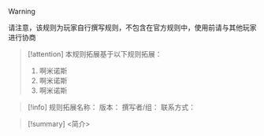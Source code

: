 > [!Warning]
> 请注意，该规则为玩家自行撰写规则，不包含在官方规则中，使用前请与其他玩家进行协商

>[!attention]
>本规则拓展基于以下规则拓展：
>1. 啊米诺斯
>2. 啊米诺斯
>3. 啊米诺斯

>[!info]
>规则拓展名称：
>版本：
>撰写者/组：
>联系方式：

>[!summary]
><简介>


